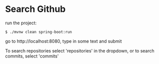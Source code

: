 # Search Github

run the project:

`$ ./mvnw clean spring-boot:run`

go to http://localhost:8080, type in some text and submit

To search repositories select 'repositories' in the dropdown, or to search
commits, select 'commits'